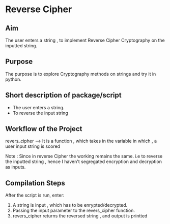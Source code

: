 # Reverse Cipher

## Aim

The user enters a string , to implement Reverse Cipher Cryptography
on the inputted string.


## Purpose

The purpose is to explore Cryptography methods on strings and try it in python.


## Short description of package/script

- The user enters a string.
- To reverse the input string


## Workflow of the Project

revers_cipher --> It is a function , which takes in the variable in which ,
                  a user input string is scored

Note : Since in reverse Cipher the working remains the same. i.e to reverse the 
       inputted string , hence I haven't segregated encryption and decryption as inputs.



## Compilation Steps

After the script is run, enter:

1. A string is input , which has to be enrypted/decrypted.
2. Passing the input parameter to the revers_cipher function.
3. revers_cipher returns the reversed string , and output is printted



